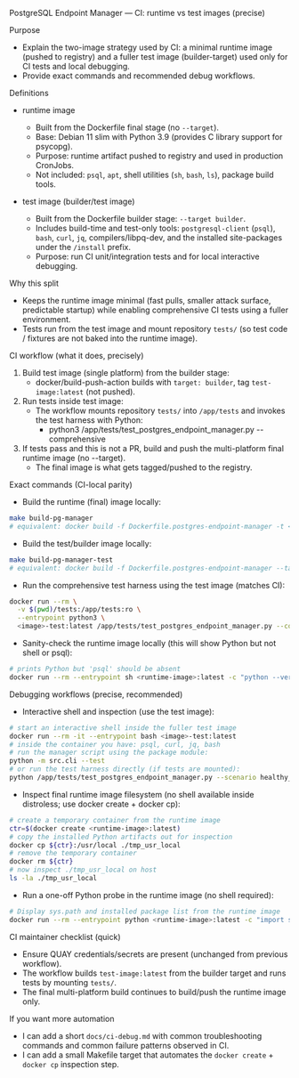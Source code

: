 PostgreSQL Endpoint Manager — CI: runtime vs test images (precise)

Purpose
- Explain the two-image strategy used by CI: a minimal runtime image (pushed to registry) and a fuller test image (builder-target) used only for CI tests and local debugging.
- Provide exact commands and recommended debug workflows.

Definitions
- runtime image
  - Built from the Dockerfile final stage (no `--target`).
  - Base: Debian 11 slim with Python 3.9 (provides C library support for psycopg).
  - Purpose: runtime artifact pushed to registry and used in production CronJobs.
  - Not included: `psql`, `apt`, shell utilities (`sh`, `bash`, `ls`), package build tools.

- test image (builder/test image)
  - Built from the Dockerfile builder stage: `--target builder`.
  - Includes build-time and test-only tools: `postgresql-client` (`psql`), `bash`, `curl`, `jq`, compilers/libpq-dev, and the installed site-packages under the `/install` prefix.
  - Purpose: run CI unit/integration tests and for local interactive debugging.

Why this split
- Keeps the runtime image minimal (fast pulls, smaller attack surface, predictable startup) while enabling comprehensive CI tests using a fuller environment.
- Tests run from the test image and mount repository `tests/` (so test code / fixtures are not baked into the runtime image).

CI workflow (what it does, precisely)
1. Build test image (single platform) from the builder stage:
   - docker/build-push-action builds with `target: builder`, tag `test-image:latest` (not pushed).
2. Run tests inside test image:
   - The workflow mounts repository `tests/` into `/app/tests` and invokes the test harness with Python:
     - python3 /app/tests/test_postgres_endpoint_manager.py --comprehensive
3. If tests pass and this is not a PR, build and push the multi-platform final runtime image (no --target).
   - The final image is what gets tagged/pushed to the registry.

Exact commands (CI-local parity)
- Build the runtime (final) image locally:
```bash
make build-pg-manager
# equivalent: docker build -f Dockerfile.postgres-endpoint-manager -t <registry>/<repo>:<tag> .
```

- Build the test/builder image locally:
```bash
make build-pg-manager-test
# equivalent: docker build -f Dockerfile.postgres-endpoint-manager --target builder -t <image>-test:latest .
```

- Run the comprehensive test harness using the test image (matches CI):
```bash
docker run --rm \
  -v $(pwd)/tests:/app/tests:ro \
  --entrypoint python3 \
  <image>-test:latest /app/tests/test_postgres_endpoint_manager.py --comprehensive
```

- Sanity-check the runtime image locally (this will show Python but not shell or psql):
```bash
# prints Python but 'psql' should be absent
docker run --rm --entrypoint sh <runtime-image>:latest -c "python --version 2>&1 || true; which psql 2>/dev/null || echo 'psql: absent'"
```

Debugging workflows (precise, recommended)
- Interactive shell and inspection (use the test image):
```bash
# start an interactive shell inside the fuller test image
docker run --rm -it --entrypoint bash <image>-test:latest
# inside the container you have: psql, curl, jq, bash
# run the manager script using the package module:
python -m src.cli --test
# or run the test harness directly (if tests are mounted):
python /app/tests/test_postgres_endpoint_manager.py --scenario healthy_cluster
```

- Inspect final runtime image filesystem (no shell available inside distroless; use docker create + docker cp):
```bash
# create a temporary container from the runtime image
ctr=$(docker create <runtime-image>:latest)
# copy the installed Python artifacts out for inspection
docker cp ${ctr}:/usr/local ./tmp_usr_local
# remove the temporary container
docker rm ${ctr}
# now inspect ./tmp_usr_local on host
ls -la ./tmp_usr_local
```

- Run a one-off Python probe in the runtime image (no shell required):
```bash
# Display sys.path and installed package list from the runtime image
docker run --rm --entrypoint python <runtime-image>:latest -c "import sys, pkgutil; print(sys.executable); print('\n'.join(sys.path)); print([m.name for m in pkgutil.iter_modules()])"
```

CI maintainer checklist (quick)
- Ensure QUAY credentials/secrets are present (unchanged from previous workflow).
- The workflow builds `test-image:latest` from the builder target and runs tests by mounting `tests/`.
- The final multi-platform build continues to build/push the runtime image only.

If you want more automation
- I can add a short `docs/ci-debug.md` with common troubleshooting commands and common failure patterns observed in CI.
- I can add a small Makefile target that automates the `docker create` + `docker cp` inspection step.

